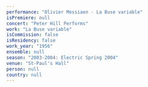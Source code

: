 ```yaml
---
performance: "Olivier Messiaen - La Buse variable"
isPremiere: null
concert: "Peter Hill Performs"
work: "La Buse variable"
isCommission: false
isResidency: false
work_year: "1956"
ensemble: null
season: "2003-2004: Electric Spring 2004"
venue: "St-Paul's Hall"
person: null
country: null
---
```


